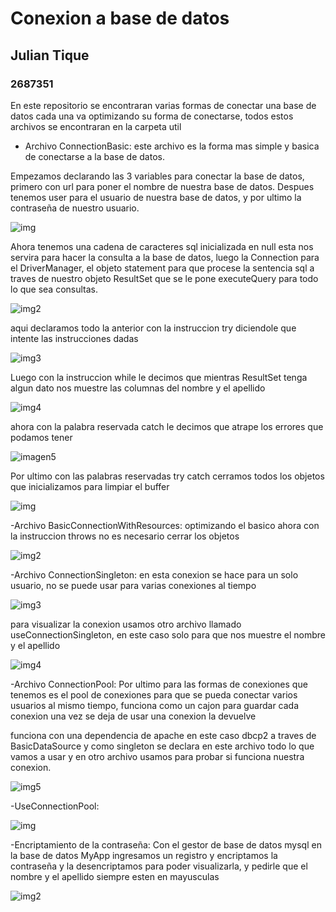 # Conexion a base de datos
## Julian Tique
### 2687351 

En este repositorio se encontraran varias formas de conectar una base de datos cada una va optimizando su forma de conectarse, todos estos archivos se encontraran en la carpeta util

- Archivo ConnectionBasic: este archivo es la forma mas simple y basica de conectarse a la base de datos. 

Empezamos declarando las 3 variables para conectar la base de datos, primero con url para poner el nombre de nuestra base de datos. Despues tenemos user para el usuario de nuestra base de datos, y por ultimo la contraseña de nuestro usuario. 


![img](https://user-images.githubusercontent.com/128442954/236638873-b795a29c-662a-44dd-9fe4-ac67d3d9629b.JPG)

Ahora tenemos una cadena de caracteres sql inicializada en null esta nos servira para hacer la consulta a la base de datos, luego la Connection para el DriverManager, el objeto statement para que procese la sentencia sql a traves de nuestro objeto ResultSet que se le pone executeQuery para todo lo que sea consultas. 

![img2](https://user-images.githubusercontent.com/128442954/236639473-5e241044-c4bd-418b-b6f6-b03972f9cedf.JPG)

aqui declaramos todo la anterior con la instruccion try diciendole que intente las instrucciones dadas 

![img3](https://user-images.githubusercontent.com/128442954/236639523-a22d240e-ea87-48b4-8a41-0eb154940ad8.JPG)

Luego con la instruccion while le decimos que mientras ResultSet tenga algun dato nos muestre las columnas del nombre y el apellido 

![img4](https://user-images.githubusercontent.com/128442954/236640538-b6d9fe3c-4278-4729-8325-e1ff430c9533.JPG)

ahora con la palabra reservada catch le decimos que atrape los errores que podamos tener 

![imagen5](https://user-images.githubusercontent.com/128442954/236640630-cd75bdc6-d4ee-4fc7-87a7-96a480ccb248.JPG)

Por ultimo con las palabras reservadas try catch cerramos todos los objetos que inicializamos para limpiar el buffer 

![img](https://user-images.githubusercontent.com/128442954/236640775-b1adcb58-d750-42f1-aa27-5b92dd0ab512.JPG)

-Archivo BasicConnectionWithResources: optimizando el basico ahora con la instruccion throws no es necesario cerrar los objetos  

![img2](https://user-images.githubusercontent.com/128442954/236641019-07273722-7cf0-49be-ab24-0d2d6ee4c7db.JPG)

-Archivo ConnectionSingleton: en esta conexion se hace para un solo usuario, no se puede usar para varias conexiones al tiempo 

![img3](https://user-images.githubusercontent.com/128442954/236641366-6f3b169a-6d16-400e-98d0-a52f49718c0e.JPG)

para visualizar la conexion usamos otro archivo llamado useConnectionSingleton, en este caso solo para que nos muestre el nombre y el apellido

![img4](https://user-images.githubusercontent.com/128442954/236641457-7b8d8b3d-8766-4fa8-acf6-c477096561d9.JPG)

-Archivo ConnectionPool: Por ultimo para las formas de conexiones que tenemos es el pool de conexiones para que se pueda conectar varios usuarios al mismo tiempo, funciona como un cajon para guardar cada conexion una vez se deja de usar una conexion la devuelve 

funciona con una dependencia de apache en este caso dbcp2 a traves de BasicDataSource y como singleton se declara en este archivo todo lo que vamos a usar y en otro archivo usamos para probar si funciona nuestra conexion. 

![img5](https://user-images.githubusercontent.com/128442954/236641677-b700a551-754f-4ad3-afd5-8e27dc2ab2db.JPG)

-UseConnectionPool: 

![img](https://user-images.githubusercontent.com/128442954/236641715-27a07f46-35f4-416e-b5f1-061136a5a82d.JPG)

-Encriptamiento de la contraseña: Con el gestor de base de datos mysql en la base de datos MyApp ingresamos un registro y encriptamos la contraseña y la desencriptamos para poder visualizarla, y pedirle que el nombre y el apellido siempre esten en mayusculas 

![img2](https://user-images.githubusercontent.com/128442954/236641970-bdbb6b6a-a30c-4813-9238-6bef1219e0e1.JPG)








